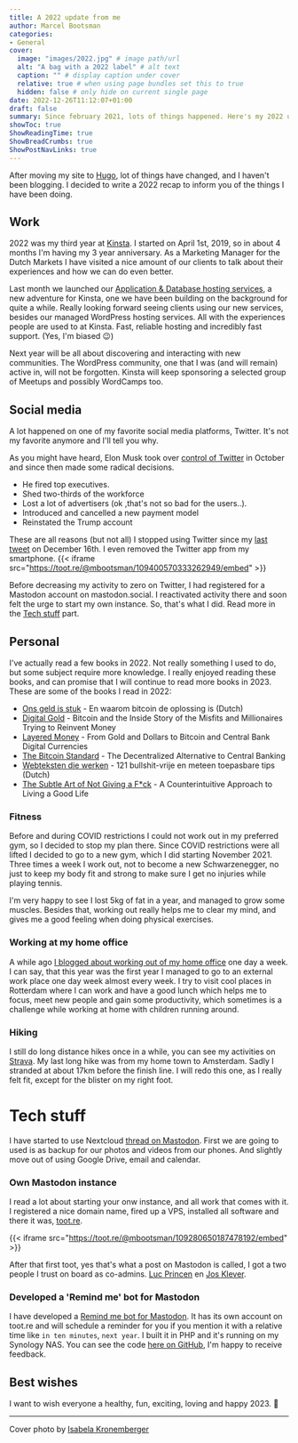 ```yaml
---
title: A 2022 update from me
author: Marcel Bootsman
categories:
- General
cover: 
  image: "images/2022.jpg" # image path/url
  alt: "A bag with a 2022 label" # alt text
  caption: "" # display caption under cover
  relative: true # when using page bundles set this to true
  hidden: false # only hide on current single page
date: 2022-12-26T11:12:07+01:00
draft: false
summary: Since february 2021, lots of things happened. Here's my 2022 update.
showToc: true
ShowReadingTime: true
ShowBreadCrumbs: true
ShowPostNavLinks: true
---
```

After moving my site to  [Hugo](https://gohugo.io/), lot of things have changed, and I haven't been blogging. I decided to write a 2022 recap to inform you of the things I have been doing. 

## Work
2022 was my third year at [Kinsta](https://kinsta.com). I started on April 1st, 2019, so in about 4 months I'm having my 3 year anniversary. As a Marketing Manager for the Dutch Markets I have visited a nice amount of our clients to talk about their experiences and how we can do even better.

Last month we launched our [Application & Database hosting services](https://kinsta.com/feature-updates/application-database-hosting/), a new adventure for Kinsta, one we have been building on the background for quite a while. Really looking forward seeing clients using our new services, besides our managed WordPress hosting services. All with the experiences people are used to at Kinsta. Fast, reliable hosting and incredibly fast support. (Yes, I'm biased :wink:)

Next year will be all about discovering and interacting with new communities. The WordPress community, one that I was (and will remain) active in, will not be forgotten. Kinsta will keep sponsoring a selected group of Meetups and possibly WordCamps too.

## Social media
A lot happened on one of my favorite social media platforms, Twitter. It's not my favorite anymore and I'll tell you why.

As you might have heard, Elon Musk took over [control of Twitter](https://edition.cnn.com/2022/10/27/tech/elon-musk-twitter/index.html) in October and since then made some radical decisions. 
- He fired top executives.
- Shed two-thirds of the workforce
- Lost a lot of advertisers (ok ,that's not so bad for the users..).
- Introduced and cancelled a new payment model
- Reinstated the Trump account

These are all reasons (but not all) I stopped using Twitter since my [last tweet](https://twitter.com/mbootsman/status/1603667768884297728) on December 16th. I even removed the Twitter app from my smartphone.
{{< iframe src="https://toot.re/@mbootsman/109400570333262949/embed" >}}

Before decreasing my activity to zero on Twitter, I had registered for a Mastodon account on mastodon.social. I reactivated activity there and soon felt the urge to start my own instance. So, that's what I did. Read more in the [Tech stuff](#tech-stuff) part.


## Personal

I've actually read a few books in 2022. Not really something I used to do, but some subject require more knowledge. I really enjoyed reading these books, and can promise that I will continue to read more books in 2023. These are some of the books I read in 2022:
- [Ons geld is stuk](https://www.kobo.com/nl/nl/ebook/ons-geld-is-stuk) - En waarom bitcoin de oplossing is (Dutch)
- [Digital Gold](https://www.kobo.com/nl/nl/ebook/digital-gold-3) - Bitcoin and the Inside Story of the Misfits and Millionaires Trying to Reinvent Money
- [Layered Money](https://www.kobo.com/nl/nl/ebook/layered-money) - From Gold and Dollars to Bitcoin and Central Bank Digital Currencies 
- [The Bitcoin Standard](https://www.kobo.com/nl/nl/ebook/the-bitcoin-standard) - The Decentralized Alternative to Central Banking 
- [Webteksten die werken](https://www.kobo.com/nl/nl/ebook/webteksten-die-werken) - 121 bullshit-vrije en meteen toepasbare tips (Dutch)
- [The Subtle Art of Not Giving a F*ck](https://www.kobo.com/nl/nl/ebook/the-subtle-art-of-not-giving-a-f-ck) - A Counterintuitive Approach to Living a Good Life 

### Fitness
Before and during COVID restrictions I could not work out in my preferred gym, so I decided to stop my plan there. Since COVID restrictions were all lifted I decided to go to a new gym, which I did starting November 2021. Three times a week I work out, not to become a new Schwarzenegger, no just to keep my body fit and strong to make sure I get no injuries while playing tennis. 

I'm very happy to see I lost 5kg of fat in a year, and managed to grow some muscles. Besides that, working out really helps me to clear my mind, and gives me a good feeling when doing physical exercises. 

### Working at my home office
A while ago [I blogged about working out of my home office](/leaving-the-home-office-one-day-a-week/) one day a week. I can say, that this year was the first year I managed to go to an external work place one day week almost every week. I try to visit cool places in Rotterdam where I can work and have a good lunch which helps me to focus, meet new people and gain some productivity, which sometimes is a challenge while working at home with children running around.

### Hiking 
I still do long distance hikes once in a while, you can see my activities on [Strava](https://www.strava.com/athletes/35692898). My last long hike was from my home town to Amsterdam. Sadly I stranded at about 17km before the finish line. I will redo this one, as I really felt fit, except for the blister on my right foot.

# Tech stuff

I have started to use Nextcloud [thread on Mastodon](https://toot.re/@mbootsman/109488220040598587). First we are going to used is as backup for our photos and videos from our phones. And slightly move out of using Google Drive, email and calendar.

### Own Mastodon instance  
I read a lot about starting your onw instance, and all work that comes with it. I registered a nice domain name, fired up a VPS, installed all software and there it was, [toot.re](https://toot.re).

{{< iframe src="https://toot.re/@mbootsman/109280650187478192/embed" >}}

After that first toot, yes that's what a post on Mastodon is called, I got a two people I trust on board as co-admins. [Luc Princen](https://toot.re/@lucp) en [Jos Klever](https://toot.re/@josklever).

### Developed a 'Remind me' bot for Mastodon
I have developed a [Remind me bot for Mastodon](https://toot.re/@remindme). It has its own account on toot.re and will schedule a reminder for you if you mention it with a relative time like `in ten minutes`, `next year`. I built it in PHP and it's running on my Synology NAS. You can see the code [here on GitHub](https://github.com/mbootsman/remindme), I'm happy to receive feedback.

## Best wishes
I want to wish everyone a healthy, fun, exciting, loving and happy 2023. :champagne:

---
Cover photo by [Isabela Kronemberger](https://unsplash.com/@kronemberger)
